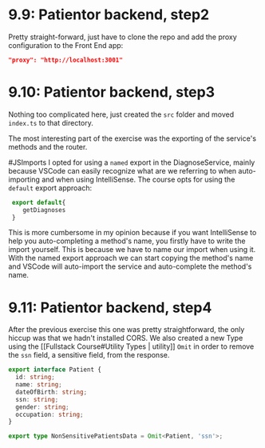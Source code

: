 # 9.9: Patientor backend, step2
Pretty straight-forward, just have to clone the repo and add the proxy configuration to the Front End app:

```json
"proxy": "http://localhost:3001"
```

# 9.10: Patientor backend, step3

Nothing too complicated here, just created the `src` folder and moved `index.ts` to that directory.

The most interesting part of the exercise was the exporting of the service's methods and the router.

#JSImports
I opted for using a `named` export in the DiagnoseService, mainly because VSCode can easily recognize what are we referring to when auto-importing and when using IntelliSense. The course opts for using the `default` export approach:

```ts
 export default{
    getDiagnoses
 }
```

This is more cumbersome in my opinion because if you want IntelliSense to help you auto-completing a method's name, you firstly have to write the import yourself. This is because we have to name our import when using it. With the named export approach we can start copying the method's name and VSCode will auto-import the service and auto-complete the method's name.

# 9.11: Patientor backend, step4

After the previous exercise this one was pretty straightforward, the only hiccup was that we hadn't installed CORS. We also created a new Type using the [[Fullstack Course#Utility Types | utility]] `Omit` in order to remove the `ssn` field, a sensitive field, from the response.

```ts
export interface Patient {
  id: string;
  name: string;
  dateOfBirth: string;
  ssn: string;
  gender: string;
  occupation: string;
}

export type NonSensitivePatientsData = Omit<Patient, 'ssn'>;
```